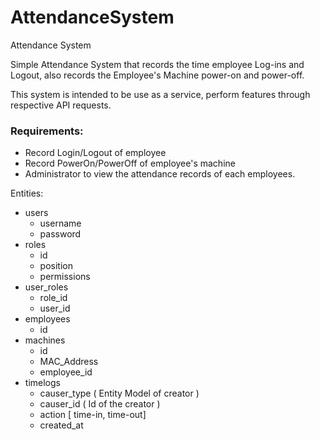 # AttendanceSystem
Attendance System

Simple Attendance System that records the time employee Log-ins and Logout, also records the Employee's Machine power-on and power-off.

This system is intended to be use as a service, perform features through respective API requests.

### Requirements:
- Record Login/Logout of employee
- Record PowerOn/PowerOff of employee's machine
- Administrator to view the attendance records of each employees.

Entities:
- users
  - username
  - password
- roles
  - id
  - position
  - permissions
- user_roles
  - role_id
  - user_id
- employees
  - id
- machines
  - id
  - MAC_Address
  - employee_id
- timelogs
  - causer_type ( Entity Model of creator )
  - causer_id   ( Id of the creator )
  - action [ time-in, time-out]
  - created_at
